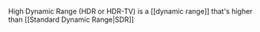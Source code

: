 High Dynamic Range (HDR or HDR-TV) is a [[dynamic range]] that's higher than [[Standard Dynamic Range|SDR]]
